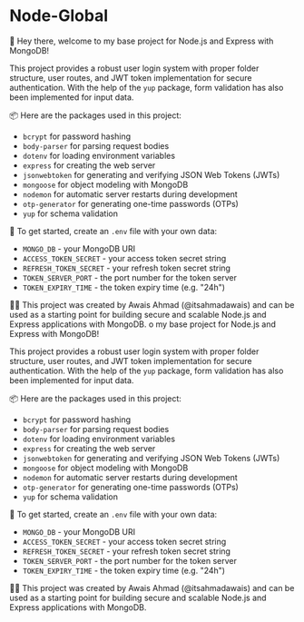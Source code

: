 # Node-Global

👋 Hey there, welcome to my base project for Node.js and Express with MongoDB!

This project provides a robust user login system with proper folder structure, user routes, and JWT token implementation for secure authentication. With the help of the `yup` package, form validation has also been implemented for input data.

📦 Here are the packages used in this project:

- `bcrypt` for password hashing
- `body-parser` for parsing request bodies
- `dotenv` for loading environment variables
- `express` for creating the web server
- `jsonwebtoken` for generating and verifying JSON Web Tokens (JWTs)
- `mongoose` for object modeling with MongoDB
- `nodemon` for automatic server restarts during development
- `otp-generator` for generating one-time passwords (OTPs)
- `yup` for schema validation

🔑 To get started, create an `.env` file with your own data:

- `MONGO_DB` - your MongoDB URI
- `ACCESS_TOKEN_SECRET` - your access token secret string
- `REFRESH_TOKEN_SECRET` - your refresh token secret string
- `TOKEN_SERVER_PORT` - the port number for the token server
- `TOKEN_EXPIRY_TIME` - the token expiry time (e.g. "24h")

👨‍💻 This project was created by Awais Ahmad (@itsahmadawais) and can be used as a starting point for building secure and scalable Node.js and Express applications with MongoDB.
o my base project for Node.js and Express with MongoDB!

This project provides a robust user login system with proper folder structure, user routes, and JWT token implementation for secure authentication. With the help of the `yup` package, form validation has also been implemented for input data.

📦 Here are the packages used in this project:

- `bcrypt` for password hashing
- `body-parser` for parsing request bodies
- `dotenv` for loading environment variables
- `express` for creating the web server
- `jsonwebtoken` for generating and verifying JSON Web Tokens (JWTs)
- `mongoose` for object modeling with MongoDB
- `nodemon` for automatic server restarts during development
- `otp-generator` for generating one-time passwords (OTPs)
- `yup` for schema validation

🔑 To get started, create an `.env` file with your own data:

- `MONGO_DB` - your MongoDB URI
- `ACCESS_TOKEN_SECRET` - your access token secret string
- `REFRESH_TOKEN_SECRET` - your refresh token secret string
- `TOKEN_SERVER_PORT` - the port number for the token server
- `TOKEN_EXPIRY_TIME` - the token expiry time (e.g. "24h")

👨‍💻 This project was created by Awais Ahmad (@itsahmadawais) and can be used as a starting point for building secure and scalable Node.js and Express applications with MongoDB.
